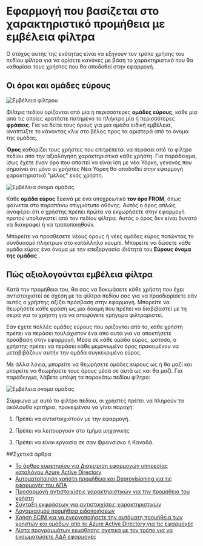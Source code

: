 <properties
    pageTitle="Εφαρμογή που βασίζεται στο χαρακτηριστικό προμήθεια με εμβέλεια φίλτρα | Microsoft Azure"
    description="Μάθετε πώς μπορείτε να χρησιμοποιήσετε φίλτρα πεδίου για να αποτρέψετε αντικείμενα στις εφαρμογές που υποστηρίζουν αυτοματοποιημένη χρήστη προμήθεια από στην πραγματικότητα την παροχή της υπηρεσίας εάν ένα αντικείμενο δεν ικανοποιούν τις ανάγκες της επιχείρησής σας."
    services="active-directory"
    documentationCenter=""
    authors="markusvi"
    manager="femila"
    editor=""/>

<tags
    ms.service="active-directory"
    ms.workload="identity"
    ms.tgt_pltfrm="na"
    ms.devlang="na"
    ms.topic="article"
    ms.date="10/10/2016"
    ms.author="markusvi"/>


# <a name="attribute-based-app-provisioning-with-scoping-filters"></a>Εφαρμογή που βασίζεται στο χαρακτηριστικό προμήθεια με εμβέλεια φίλτρα

Ο στόχος αυτής της ενότητας είναι να εξηγούν τον τρόπο χρήσης του πεδίου φίλτρα για να ορίσετε κανόνες με βάση το χαρακτηριστικό που θα καθορίσει τους χρήστες που θα αποδοθεί στην εφαρμογή.





## <a name="clauses-and-scope-groups"></a>Οι όροι και ομάδες εύρους


![Εμβέλεια φίλτρου][1] 




Φίλτρα πεδίου ορίζονται από μία ή περισσότερες **ομάδες εύρους**, κάθε μία από τις οποίες κρατήστε πατημένο το πλήκτρο μία ή περισσότερες **φράσεις**. Για να δείτε τους όρους για μια ομάδα ειδική εμβέλεια, αναπτύξτε το κάνοντας κλικ στο βέλος προς τα αριστερά από το όνομα της ομάδας.

**Όρος** καθορίζει τους χρήστες που επιτρέπεται να περάσει από το φίλτρο πεδίου από την αξιολόγηση χαρακτηριστικά κάθε χρήστη. Για παράδειγμα, ίσως έχετε έναν όρο που απαιτεί να είναι ίση με νέα Υόρκη, γεγονός που σημαίνει ότι μόνο οι χρήστες Νέα Υόρκη θα αποδοθεί στην εφαρμογή χαρακτηριστικό "μέλος" ενός χρήστη.

![Εμβέλεια όνομα ομάδας][2] 



Κάθε **ομάδα εύρος** ξεκινά με ένα υποχρεωτικό **τον όρο FROM**, όπως φαίνεται στο παραπάνω στιγμιότυπο οθόνης. Αυτός ο όρος απλώς αναφέρει ότι ο χρήστης πρέπει πρώτα να εκχωρήσετε στην εφαρμογή προτού υπολογιστεί από τον πεδίου φίλτρα. Αυτός ο όρος δεν είναι δυνατό να διαγραφεί ή να τροποποιηθούν.

Μπορείτε να προσθέσετε νέους όρους ή νέες ομάδες εύρος πατώντας το συνδυασμό πλήκτρων στο κατάλληλο κουμπί. Μπορείτε να δώσετε κάθε ομάδα εύρος ένα όνομα με την επεξεργασία ιδιότητά του **Εύρους όνομα της ομάδας** .





## <a name="how-scoping-filters-are-evaluated"></a>Πώς αξιολογούνται εμβέλεια φίλτρα

Κατά την προμήθεια του, θα σας να δοκιμάσετε κάθε χρήστη που έχει αντιστοιχιστεί σε σχέση με τα φίλτρα πεδίου σας για να προσδιορίσετε εάν αυτός ο χρήστης αξίζει πρόσβαση στην εφαρμογή. Μπορείτε να θεωρήσετε κάθε φράση ως μια δοκιμή που πρέπει να διαβιβαστεί με τη σειρά για το χρήστη για να αποφύγετε γρήγορα φιλτραριστεί. 

Εάν έχετε πολλές ομάδες εύρους που ορίζονται από το, κάθε χρήστη πρέπει να περάσει τουλάχιστον ένα από αυτά για να αποκτήσετε πρόσβαση στην εφαρμογή. Μέσα σε κάθε ομάδα εύρος, ωστόσο, ο χρήστης πρέπει να περάσει κάθε μεμονωμένο όρος προκειμένου να μεταβιβάζουν αυτήν την ομάδα συγκεκριμένο εύρος. 

Με άλλα λόγια, μπορείτε να θεωρήσετε ομάδες εύρους ως ή θα μαζί και μπορείτε να θεωρήσετε τους όρους μέσα σε αυτά ως και θα μαζί. Για παράδειγμα, λάβετε υπόψη τα παρακάτω πεδίου φίλτρο:


![Εμβέλεια όνομα ομάδας][2]  


Σύμφωνα με αυτό το φίλτρο πεδίου, οι χρήστες πρέπει να πληρούν τα ακόλουθα κριτήρια, προκειμένου να γίνει παροχή:

1. Πρέπει να αντιστοιχιστούν με την εφαρμογή.

2. Πρέπει να λειτουργούν στο τμήμα μηχανικής

3. Πρέπει να είναι εργασία σε σαν Φρανσίσκο ή Καναδά.


##<a name="related-articles"></a>Σχετικά άρθρα

- [Το άρθρο ευρετηρίου για Διαχείριση εφαρμογών υπηρεσίας καταλόγου Azure Active Directory](active-directory-apps-index.md)
- [Αυτοματοποίηση χρήστη προμήθεια και Deprovisioning για τις εφαρμογές του ΑΠΑ](active-directory-saas-app-provisioning.md)
- [Προσαρμογή αντιστοιχίσεις χαρακτηριστικών για την προμήθεια του χρήστη](active-directory-saas-customizing-attribute-mappings.md)
- [Σύνταξη εκφράσεων για αντιστοιχίσεις χαρακτηριστικών](active-directory-saas-writing-expressions-for-attribute-mappings.md)
- [Λογαριασμού προμήθεια ειδοποιήσεων](active-directory-saas-account-provisioning-notifications.md)
- [Χρήση SCIM για να ενεργοποιήσετε την αυτόματη προμήθεια των χρηστών και ομάδων από το Azure Active Directory για τις εφαρμογές](active-directory-scim-provisioning.md)
- [Λίστα προγραμμάτων εκμάθησης σχετικά με τον τρόπο για να ενσωματώσετε ΑΔΑ εφαρμογές](active-directory-saas-tutorial-list.md)

<!--Image references-->
[1]: ./media/active-directory-saas-scoping-filters/ic782811.png
[2]: ./media/active-directory-saas-scoping-filters/ic782812.png
[3]: ./active-directory-saas-scoping-filters/ic782813.png
